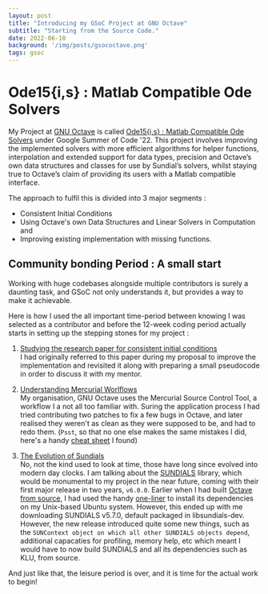 ```yaml
---
layout: post
title: "Introducing my GSoC Project at GNU Octave"
subtitle: "Starting from the Source Code."
date: 2022-06-10
background: '/img/posts/gsococtave.png'
tags: gsoc
---
```


# Ode15{i,s} : Matlab Compatible Ode Solvers

My Project at [GNU Octave](https://wiki.octave.org/GNU_Octave_Wiki) is called [Ode15{i,s} : Matlab Compatible Ode Solvers](https://summerofcode.withgoogle.com/programs/2022/projects/fg4hsOK0) under Google Summer of Code '22. This project involves improving the implemented solvers with more efficient algorithms for helper functions, interpolation and extended support for data types, precision and Octave’s own data structures and classes for use by Sundial’s solvers, whilst staying true to Octave’s claim of providing its users with a Matlab compatible interface.

The approach to fulfil this is divided into 3 major segments :
- Consistent Initial Conditions
- Using Octave's own Data Structures and Linear Solvers in Computation <br>
and 
- Improving existing implementation with missing functions.

## Community bonding Period : A small start

Working with huge codebases alongside multiple contributors is surely a daunting task, and GSoC not only understands it, but provides a way to make it achievable. 

Here is how I used the all important time-period between knowing I was selected as a contributor and before the 12-week coding period actually starts in setting up the stepping stones for my project :

1. <u>Studying the [research paper for consistent initial conditions](https://www.degruyter.com/document/doi/10.1515/JNMA.2002.291/html)</u> <br>
I had originally referred to this paper during my proposal to improve the implementation and revisited it along with preparing a small pseudocode in order to discuss it with my mentor.

2. <u>Understanding Mercurial Worlflows</u> <br> 
My organisation, GNU Octave uses the Mercurial Source Control Tool, a workflow I a not all too familiar with. Suring the application process I had tried contributing two patches to fix a few bugs in Octave, and later realised they weren't as clean as they were supposed to be, and had to redo them. (`Psst`, so that no one else makes the same mistakes I did, here's a handy [cheat sheet](https://github.com/sympy/sympy/wiki/Git-hg-rosetta-stone) I found)

3. <u>The Evolution of Sundials</u><br>
No, not the kind used to look at time, those have long since evolved into modern day clocks. I am talking about the [SUNDIALS](https://computing.llnl.gov/projects/sundials) library, which would be monumental to my project in the near future, coming with their first major release in two years, `v6.0.0`.
Earlier when I had built [Octave from source](https://wiki.octave.org/Building), I had used the handy [one-liner](https://wiki.octave.org/Octave_for_Debian_systems#The_right_way) to install its dependencies on my Unix-based Ubuntu system. However, this ended up with me downloading SUNDIALS v5.7.0, default packaged in libsundials-dev. However, the new release introduced quite some new things, such as the `SUNContext object on which all other SUNDIALS objects depend`, additional capacaties for profiling, memory help, etc which meant I would have to now build SUNDIALS and all its dependencies such as KLU, from source.

And just like that, the leisure period is over, and it is time for the actual work to begin!

